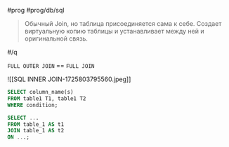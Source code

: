 #prog #prog/db/sql 

> Обычный Join, но таблица присоединяется сама к себе. Создает виртуальную копию таблицы и устанавливает между ней и оригинальной связь.

#/q

`FULL OUTER JOIN` == `FULL JOIN`

![[SQL INNER JOIN-1725803795560.jpeg]]

```sql
SELECT column_name(s)
FROM table1 T1, table1 T2
WHERE condition;
```
```sql
SELECT ...
FROM table_1 AS t1
JOIN table_1 AS t2
ON ...;

